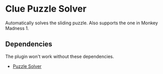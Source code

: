 # Clue Puzzle Solver

Automatically solves the sliding puzzle. Also supports the one in Monkey Madness 1.

## Dependencies

The plugin won't work without these dependencies.

* [Puzzle Solver](https://github.com/runelite/runelite/tree/master/runelite-client/src/main/java/net/runelite/client/plugins/puzzlesolver)
